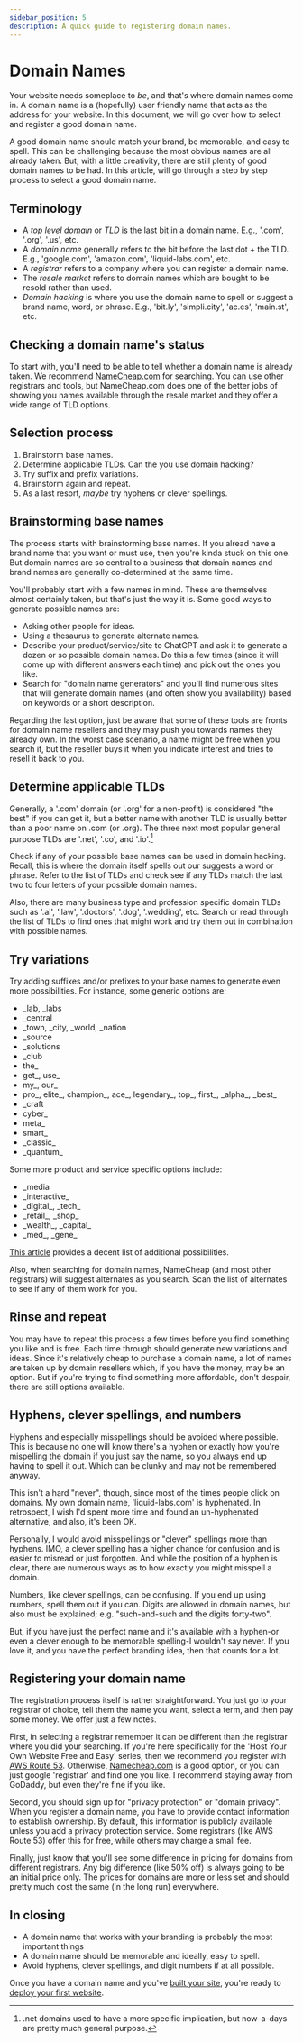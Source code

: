 ```yaml
---
sidebar_position: 5
description: A quick guide to registering domain names.
---
```

# Domain Names

Your website needs someplace to _be_, and that's where domain names come in. A domain name is a (hopefully) user friendly name that acts as the address for your website. In this document, we will go over how to select and register a good domain name.

A good domain name should match your brand, be memorable, and easy to spell. This can be challenging because the most obvious names are all already taken. But, with a little creativity, there are still plenty of good domain names to be had. In this article, will go through a step by step process to select a good domain name.

## Terminology

- A _top level domain_ or _TLD_ is the last bit in a domain name. E.g., '.com', '.org', '.us', etc.
- A _domain name_ generally refers to the bit before the last dot + the TLD. E.g., 'google.com', 'amazon.com', 'liquid-labs.com', etc.
- A _registrar_ refers to a company where you can register a domain name.
- The _resale market_ refers to domain names which are bought to be resold rather than used.
- _Domain hacking_ is where you use the domain name to spell or suggest a brand name, word, or phrase. E.g., 'bit.ly', 'simpli.city', 'ac.es', 'main.st', etc.

## Checking a domain name's status

To start with, you'll need to be able to tell whether a domain name is already taken. We recommend [NameCheap.com](https://namecheap.com) for searching. You can use other registrars and tools, but NameCheap.com does one of the better jobs of showing you names available through the resale market and they offer a wide range of TLD options.

## Selection process

1. Brainstorm base names.
2. Determine applicable TLDs. Can the you use domain hacking?
3. Try suffix and prefix variations.
4. Brainstorm again and repeat.
5. As a last resort, _maybe_ try hyphens or clever spellings.

## Brainstorming base names

The process starts with brainstorming base names. If you alread have a brand name that you want or must use, then you're kinda stuck on this one. But domain names are so central to a business that domain names and brand names are generally co-determined at the same time.

You'll probably start with a few names in mind. These are themselves almost certainly taken, but that's just the way it is. Some good ways to generate possible names are:
- Asking other people for ideas.
- Using a thesaurus to generate alternate names.
- Describe your product/service/site to ChatGPT and ask it to generate a dozen or so possible domain names. Do this a few times (since it will come up with different answers each time) and pick out the ones you like.
- Search for "domain name generators" and you'll find numerous sites that will generate domain names (and often show you availability) based on keywords or a short description.

Regarding the last option, just be aware that some of these tools are fronts for domain name resellers and they may push you towards names they already own. In the worst case scenario, a name might be free when you search it, but the reseller buys it when you indicate interest and tries to resell it back to you.

## Determine applicable TLDs

Generally, a '.com' domain (or '.org' for a non-profit) is considered "the best" if you can get it, but a better name with another TLD is usually better than a poor name on .com (or .org). The three next most popular general purpose TLDs are '.net', '.co', and '.io'.[^1]

[^1]: .net domains used to have a more specific implication, but now-a-days are pretty much general purpose.

Check if any of your possible base names can be used in domain hacking. Recall, this is where the domain itself spells out our suggests a word or phrase. Refer to the list of TLDs and check see if any TLDs match the last two to four letters of your possible domain names.

Also, there are many business type and profession specific domain TLDs such as '.ai', '.law', '.doctors', '.dog', '.wedding', etc. Search or read through the list of TLDs to find ones that might work and try them out in combination with possible names.

## Try variations

Try adding suffixes and/or prefixes to your base names to generate even more possibilities. For instance, some generic options are:
- \_lab, \_labs
- \_central
- \_town, \_city, \_world, \_nation
- \_source
- \_solutions
- \_club
- the\_
- get\_, use\_
- my\_, our\_
- pro\_, elite\_, champion\_, ace\_, legendary\_, top\_, first\_, \_alpha\_, \_best\_
- \_craft
- cyber\_
- meta\_
- smart\_
- \_classic\_
- \_quantum\_

Some more product and service specific options include:
- \_media
- \_interactive\_
- \_digital\_, \_tech\_
- \_retail\_, \_shop\_
- \_wealth\_, \_capital\_
- \_med\_, \_gene\_

[This article](https://dailyblogtips.com/200-prefixes-and-suffixes-for-domain-names/) provides a decent list of additional possibilities.

Also, when searching for domain names, NameCheap (and most other registrars) will suggest alternates as you search. Scan the list of alternates to see if any of them work for you.

## Rinse and repeat

You may have to repeat this process a few times before you find something you like and is free. Each time through should generate new variations and ideas. Since it's relatively cheap to purchase a domain name, a lot of names are taken up by domain resellers which, if you have the money, may be an option. But if you're trying to find something more affordable, don't despair, there are still options available.

## Hyphens, clever spellings, and numbers

Hyphens and especially misspellings should be avoided where possible. This is because no one will know there's a hyphen or exactly how you're mispelling the domain if you just say the name, so you always end up having to spell it out. Which can be clunky and may not be remembered anyway.

This isn't a hard "never", though, since most of the times people click on domains. My own domain name, 'liquid-labs.com' is hyphenated. In retrospect, I wish I'd spent more time and found an un-hyphenated alternative, and also, it's been OK.

Personally, I would avoid misspellings or "clever" spellings more than hyphens. IMO, a clever spelling has a higher chance for confusion and is easier to misread or just forgotten. And while the position of a hyphen is clear, there are numerous ways as to how exactly you might misspell a domain.

Numbers, like clever spellings, can be confusing. If you end up using numbers, spell them out if you can. Digits are allowed in domain names, but also must be explained; e.g. "such-and-such and the digits forty-two".

But, if you have just the perfect name and it's available with a hyphen-or even a clever enough to be memorable spelling-I wouldn't say never. If you love it, and you have the perfect branding idea, then that counts for a lot.

## Registering your domain name

The registration process itself is rather straightforward. You just go to your registrar of choice, tell them the name you want, select a term, and then pay some money. We offer just a few notes.

First, in selecting a registrar remember it can be different than the registrar where you did your searching. If you're here specifically for the 'Host Your Own Website Free and Easy' series, then we recommend you register with [AWS Route 53](https://aws.amazon.com/route53/). Otherwise, [Namecheap.com](https://namecheap.com) is a good option, or you can just google 'registrar' and find one you like. I recommend staying away from GoDaddy, but even they're fine if you like.

Second, you should sign up for "privacy protection" or "domain privacy". When you register a domain name, you have to provide contact information to establish ownership. By default, this information is publicly available unless you add a privacy protection service. Some registrars (like AWS Route 53) offer this for free, while others may charge a small fee.

Finally, just know that you'll see some difference in pricing for domains from different registrars. Any big difference (like 50% off) is always going to be an initial price only. The prices for domains are more or less set and should pretty much cost the same (in the long run) everywhere.

## In closing

- A domain name that works with your branding is probably the most important things
- A domain name should be memorable and ideally, easy to spell.
- Avoid hyphens, clever spellings, and digit numbers if at all possible.

Once you have a domain name and you've [built your site](/docs/category/website-development), you're ready to [deploy your first website](/docs/getting-started/your-first-site).